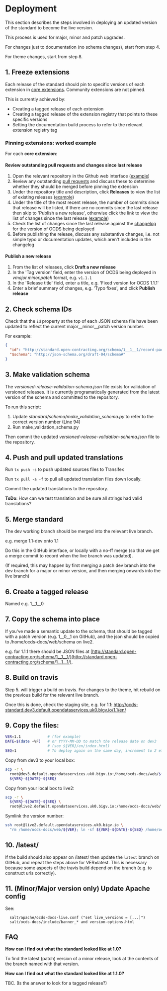 # Deployment

This section describes the steps involved in deploying an updated version of the standard to become the live version.

This process is used for major, minor and patch upgrades.

For changes just to documentation (no schema changes), start from step 4.

For theme changes, start from step 8.


## 1. Freeze extensions

Each release of the standard should pin to specific versions of each extension in [core extensions](http://standard.open-contracting.org/latest/en/extensions/#core-extensions). Community extensions are not pinned. 

This is currently achieved by:

* Creating a tagged release of each extension
* Creating a tagged release of the extension registry that points to these specific versions
* Setting the documentation build process to refer to the relevant extension registry tag

### Pinning extensions: worked example

For each **core extension**:

#### Review outstanding pull requests and changes since last release

1. Open the relevant repository in the Github web interface ([example](https://github.com/open-contracting/ocds_lots_extension))
1. Review any outstanding [pull requests](https://github.com/open-contracting/ocds_lots_extension/pulls) and discuss these to determine whether they should be merged before pinning the extension
1. Under the repository title and description, click **Releases** to view the list of existing releases ([example](https://github.com/open-contracting/ocds_lots_extension/releases))
1. Under the title of the most recent release, the number of commits since that release will be listed, if there are no commits since the last release then skip to 'Publish a new release', otherwise click the link to view the list of changes since the last release ([example](https://github.com/open-contracting/ocds_lots_extension/compare/v1.1...master))
1. Check the list of changes since the last release against the [changelog](http://standard.open-contracting.org/latest/en/schema/changelog/#changelog) for the version of OCDS being deployed
1. Before publishing the release, discuss any substantive changes, i.e. not simple typo or documentation updates, which aren't included in the changelog

#### Publish a new release

1. From the list of releases, click **Draft a new release**
1. In the 'Tag version' field, enter the version of OCDS being deployed in _vmajor.minor.patch_ format, e.g. `v1.1.1`
1. In the 'Release title' field, enter a title, e.g. 'Fixed version for OCDS 1.1.1'
1. Enter a brief summary of changes, e.g. 'Typo fixes', and click **Publish release**

## 2. Check schema IDs

Check that the `id` property at the top of each JSON schema file have been updated to reflect the current major__minor__patch version number. 

For example: 

```json
{
  "id": "http://standard.open-contracting.org/schema/1__1__1/record-package-schema.json",
  "$schema": "http://json-schema.org/draft-04/schema#"
}
```

## 3. Make validation schema

The _versioned-release-validation-schema.json_ file exists for validation of versioned releases. It is currently programatically generated from the latest version of the schema and committed to the repository. 

To run this script:

1. Update _standard/schema/make_validation_schema.py_ to refer to the correct version number (Line 94)
2. Run make_validation_schema.py

Then commit the updated _versioned-release-validation-schema.json_ file to the repository. 

## 4. Push and pull updated translations

Run `tx push -s` to push updated sources files to Transifex

Run `tx pull -a -f` to pull all updated translation files down locally.

Commit the updated translations to the repository. 

**ToDo**: How can we test translation and be sure all strings had valid translations? 

## 5. Merge standard

The dev working branch should be merged into the relevant live branch. 

e.g. merge 1.1-dev onto 1.1

Do this in the GitHub interface, or locally with a no-ff merge (so that we get a merge commit to record when the live branch was updated).

(If required, this may happen by first merging a patch dev branch into the dev branch for a major or minor version, and then merging onwards into the live branch)

## 6. Create a tagged release

Named e.g. 1__1__0

## 7. Copy the schema into place

If you've made a semantic update to the schema, that should be tagged with a
patch version (e.g. 1__0__1 on GitHub), and the json should be copied to
/home/ocds-docs/web/schema on live2.

e.g. for 1.1.1 there should be JSON files at [http://standard.open-contracting.org/schema/1__1__1/](http://standard.open-contracting.org/schema/1__1__1/).


## 8. Build on travis

Step 5. will trigger a build on travis. For changes to the theme, hit rebuild on the previous build for the relevant live branch.

Once this is done, check the staging site, e.g. for 1.1:
http://ocds-standard.dev3.default.opendataservices.uk0.bigv.io/1.1/en/

## 9. Copy the files:

```bash
VER=1.1            # (for example)
DATE=$(date +%F)   # or YYYY-MM-DD to match the release date on dev3
                   # (see ${VER}/en/index.html)
SEQ=1              # To deploy again on the same day, increment to 2 etc
```

Copy from dev3 to your local box:

```bash
scp -r \
  root@dev3.default.opendataservices.uk0.bigv.io:/home/ocds-docs/web/${VER} \
  ${VER}-${DATE}-${SEQ}
```

Copy from your local box to live2:

```bash
scp -r \
  ${VER}-${DATE}-${SEQ} \
  root@live2.default.opendataservices.uk0.bigv.io:/home/ocds-docs/web/
```

Symlink the version number:

```bash
ssh root@live2.default.opendataservices.uk0.bigv.io \
  "rm /home/ocds-docs/web/${VER}; ln -sf ${VER}-${DATE}-${SEQ} /home/ocds-docs/web/${VER}"
```

## 10. /latest/

If the build should also appear on /latest/ then update the `latest`
branch on GitHub, and repeat the steps above for VER=latest.
This is necessary because some aspects of the travis build depend on the
branch (e.g. to construct urls correctly).

## 11. (Minor/Major version only)  Update Apache config

See:

```
  salt/apache/ocds-docs-live.conf ("set live_versions = [...]")
  salt/ocds-docs/include/banner_* and version-options.html
```

## FAQ

**How can I find out what the standard looked like at 1.0?**

To find the latest (patch) version of a minor release, look at the contents of the branch named with that version.

**How can I find out what the standard looked like at 1.1.0?**

TBC. (Is the answer to look for a tagged release?)
